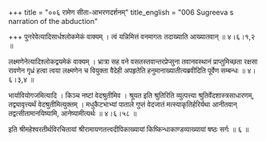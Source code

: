 +++
title = "००६ रामेण सीता-आभरणदर्शनम्"
title_english = "006 Sugreeva s narration of the abduction"

+++
पुनरेवेत्यादिसार्धश्लोकमेकं वाक्यम् । त्वं यन्निमित्तं वनमागतः तदाख्याति आख्यातवान्  ॥  ४।६।१,२  ॥   

  

लक्ष्मणेनेत्यादिश्लोकद्वयमेकं वाक्यम् । भ्रात्रा सह वने वसतस्तवान्तरप्रेप्सुना तवानवस्थानं प्राप्तुमिच्छता रक्षसा रावणेन गृध्रं हत्वा त्वया लक्ष्मणेन च वियुक्ता वैदेही अपहृतेति हनुमानाख्यातीत्यब्रवीदिति पूर्वेण सम्बन्धः  ॥  ४।६।३,४  ॥   

  

भार्यावियोगजमित्यादि । किञ्च नष्टां वेदश्रुतीमिव । श्रूयत इति श्रुतिरिति व्युत्पत्त्या श्रुतिर्वेदशास्त्रसाधारणम्, तद्व्यावृत्त्यर्थं वेदश्रुतीमित्युक्तम् । मधुकैटभाभ्यां पाताले गुप्तं वेदजातं मत्स्याकृतिर्हरिर्यथा आनीतवान् तद्वत्सीतामानयिष्यामि, आनेष्यामीत्यर्थः  ॥  ४।६।५८  ॥   

  

इति श्रीमहेश्वरतीर्थविरचितायां श्रीरामायणतत्त्वदीपिकाख्यायां किष्किन्धाकाण्डव्याख्यायां षष्ठः सर्गः  ॥  ६  ॥   

  

